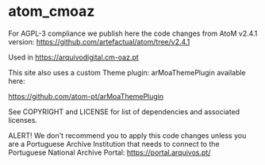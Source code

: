 # atom_cmoaz
For AGPL-3 compliance we publish here the code changes from AtoM v2.4.1 version: https://github.com/artefactual/atom/tree/v2.4.1

Used in https://arquivodigital.cm-oaz.pt

This site also uses a custom Theme plugin: arMoaThemePlugin available here:

https://github.com/atom-pt/arMoaThemePlugin

See COPYRIGHT and LICENSE for list of dependencies and associated licenses.

ALERT!
We don't recommend you to apply this code changes unless you are a Portuguese Archive Institution that needs to connect to the Portuguese National Archive Portal: https://portal.arquivos.pt/
